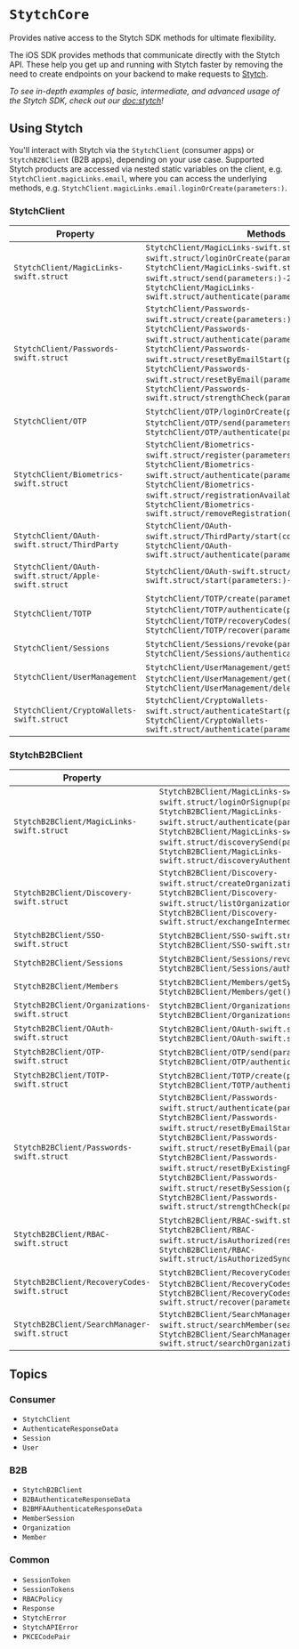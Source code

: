 #  ``StytchCore``

Provides native access to the Stytch SDK methods for ultimate flexibility.

The iOS SDK provides methods that communicate directly with the Stytch API. These help you get up and running with Stytch faster by removing the need to create endpoints on your backend to make requests to [Stytch](https://stytch.com).

_To see in-depth examples of basic, intermediate, and advanced usage of the Stytch SDK, check out our <doc:stytch>!_

## Using Stytch

You'll interact with Stytch via the ``StytchClient`` (consumer apps) or ``StytchB2BClient`` (B2B apps), depending on your use case. Supported Stytch products are accessed via nested static variables on the client, e.g. `StytchClient.magicLinks.email`, where you can access the underlying methods, e.g. `StytchClient.magicLinks.email.loginOrCreate(parameters:)`.

### StytchClient

Property | Methods
--- | ---
``StytchClient/MagicLinks-swift.struct`` | ``StytchClient/MagicLinks-swift.struct/Email-swift.struct/loginOrCreate(parameters:)-9n8i5``, ``StytchClient/MagicLinks-swift.struct/Email-swift.struct/send(parameters:)-2i2l1``, ``StytchClient/MagicLinks-swift.struct/authenticate(parameters:)-27v6k``
``StytchClient/Passwords-swift.struct`` | ``StytchClient/Passwords-swift.struct/create(parameters:)-3gtlz``, ``StytchClient/Passwords-swift.struct/authenticate(parameters:)-9xbzg``, ``StytchClient/Passwords-swift.struct/resetByEmailStart(parameters:)-4xpf9``, ``StytchClient/Passwords-swift.struct/resetByEmail(parameters:)-79mm8``, ``StytchClient/Passwords-swift.struct/strengthCheck(parameters:)-1d3s7``
``StytchClient/OTP`` | ``StytchClient/OTP/loginOrCreate(parameters:)-c61b``, ``StytchClient/OTP/send(parameters:)-3xcc9``, ``StytchClient/OTP/authenticate(parameters:)-5ums0``
``StytchClient/Biometrics-swift.struct`` | ``StytchClient/Biometrics-swift.struct/register(parameters:)-m8w7``, ``StytchClient/Biometrics-swift.struct/authenticate(parameters:)-8ycmb``, ``StytchClient/Biometrics-swift.struct/registrationAvailable``, ``StytchClient/Biometrics-swift.struct/removeRegistration()-7a8j9``
``StytchClient/OAuth-swift.struct/ThirdParty`` | ``StytchClient/OAuth-swift.struct/ThirdParty/start(configuration:)``, ``StytchClient/OAuth-swift.struct/authenticate(parameters:)-3tjwd``
``StytchClient/OAuth-swift.struct/Apple-swift.struct`` | ``StytchClient/OAuth-swift.struct/Apple-swift.struct/start(parameters:)-5rxqg``
``StytchClient/TOTP`` | ``StytchClient/TOTP/create(parameters:)-437r4``, ``StytchClient/TOTP/authenticate(parameters:)-2ck6w``, ``StytchClient/TOTP/recoveryCodes()-mbxc``, ``StytchClient/TOTP/recover(parameters:)-9swfk``
``StytchClient/Sessions`` | ``StytchClient/Sessions/revoke(parameters:)-7lw27``, ``StytchClient/Sessions/authenticate(parameters:)-7gegg``
``StytchClient/UserManagement`` | ``StytchClient/UserManagement/getSync()``, ``StytchClient/UserManagement/get()-57gt5``, ``StytchClient/UserManagement/deleteFactor(_:)-5nh6h``
``StytchClient/CryptoWallets-swift.struct`` | ``StytchClient/CryptoWallets-swift.struct/authenticateStart(parameters:)-23wt7``, ``StytchClient/CryptoWallets-swift.struct/authenticate(parameters:)-8ea9t``

### StytchB2BClient

Property | Methods
--- | ---
``StytchB2BClient/MagicLinks-swift.struct`` | ``StytchB2BClient/MagicLinks-swift.struct/Email-swift.struct/loginOrSignup(parameters:)-6rrup``, ``StytchB2BClient/MagicLinks-swift.struct/authenticate(parameters:)-9bkrj``, ``StytchB2BClient/MagicLinks-swift.struct/Email-swift.struct/discoverySend(parameters:)-1opgc``, ``StytchB2BClient/MagicLinks-swift.struct/discoveryAuthenticate(parameters:)-4vo9v``
``StytchB2BClient/Discovery-swift.struct`` | ``StytchB2BClient/Discovery-swift.struct/createOrganization(parameters:)-7hypb``, ``StytchB2BClient/Discovery-swift.struct/listOrganizations(parameters:)-4yarj``, ``StytchB2BClient/Discovery-swift.struct/exchangeIntermediateSession(parameters:)-8uvs8``
``StytchB2BClient/SSO-swift.struct`` | ``StytchB2BClient/SSO-swift.struct/start(parameters:)-6ik51``, ``StytchB2BClient/SSO-swift.struct/authenticate(parameters:)-1ncp1``
``StytchB2BClient/Sessions`` | ``StytchB2BClient/Sessions/revoke(parameters:)-7lw27``, ``StytchB2BClient/Sessions/authenticate(parameters:)-7gegg``
``StytchB2BClient/Members`` | ``StytchB2BClient/Members/getSync()``, ``StytchB2BClient/Members/get()-7fdhf``
``StytchB2BClient/Organizations-swift.struct`` | ``StytchB2BClient/Organizations/getSync()``, ``StytchB2BClient/Organizations/get()-2esfw``
``StytchB2BClient/OAuth-swift.struct`` | ``StytchB2BClient/OAuth-swift.struct/ThirdParty/start(configuration:)``, ``StytchB2BClient/OAuth-swift.struct/authenticate(parameters:)-80abl``
``StytchB2BClient/OTP-swift.struct`` | ``StytchB2BClient/OTP/send(parameters:)-3xcc9``, ``StytchB2BClient/OTP/authenticate(parameters:)-5ums0``
``StytchB2BClient/TOTP-swift.struct`` | ``StytchB2BClient/TOTP/create(parameters:)-437r4``, ``StytchB2BClient/TOTP/authenticate(parameters:)-2ck6w``
``StytchB2BClient/Passwords-swift.struct`` | ``StytchB2BClient/Passwords-swift.struct/authenticate(parameters:)-63kup``, ``StytchB2BClient/Passwords-swift.struct/resetByEmailStart(parameters:)-24ggc``, ``StytchB2BClient/Passwords-swift.struct/resetByEmail(parameters:)-6r4gk``, ``StytchB2BClient/Passwords-swift.struct/resetByExistingPassword(parameters:)-2ju8w``, ``StytchB2BClient/Passwords-swift.struct/resetBySession(parameters:)-834cf``, ``StytchB2BClient/Passwords-swift.struct/strengthCheck(parameters:)-4uctk``
``StytchB2BClient/RBAC-swift.struct`` | ``StytchB2BClient/RBAC-swift.struct/allPermissions()-89p7d``, ``StytchB2BClient/RBAC-swift.struct/isAuthorized(resourceId:action:)-3qmjb``, ``StytchB2BClient/RBAC-swift.struct/isAuthorizedSync(resourceId:action:)``
``StytchB2BClient/RecoveryCodes-swift.struct`` | ``StytchB2BClient/RecoveryCodes-swift.struct/get()-1dlsm``, ``StytchB2BClient/RecoveryCodes-swift.struct/rotate()-9wyz3``, ``StytchB2BClient/RecoveryCodes-swift.struct/recover(parameters:)-7r6fr``
``StytchB2BClient/SearchManager-swift.struct`` | ``StytchB2BClient/SearchManager-swift.struct/searchMember(searchMemberParameters:)-9nw94``, ``StytchB2BClient/SearchManager-swift.struct/searchOrganization(searchOrganizationParameters:)-2a7yp``


## Topics

### Consumer

- ``StytchClient``
- ``AuthenticateResponseData``
- ``Session``
- ``User``

### B2B

- ``StytchB2BClient``
- ``B2BAuthenticateResponseData``
- ``B2BMFAAuthenticateResponseData``
- ``MemberSession``
- ``Organization``
- ``Member``

### Common

- ``SessionToken``
- ``SessionTokens``
- ``RBACPolicy``
- ``Response``
- ``StytchError``
- ``StytchAPIError``
- ``PKCECodePair``
